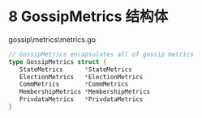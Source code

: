 # 8 GossipMetrics 结构体 

gossip\metrics\metrics.go

```go
// GossipMetrics encapsulates all of gossip metrics
type GossipMetrics struct {
   StateMetrics      *StateMetrics
   ElectionMetrics   *ElectionMetrics
   CommMetrics       *CommMetrics
   MembershipMetrics *MembershipMetrics
   PrivdataMetrics   *PrivdataMetrics
}
```

# 